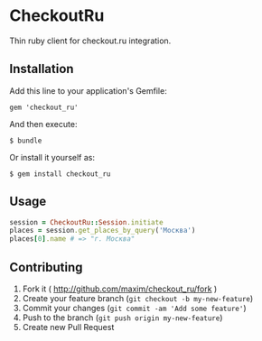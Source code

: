 # CheckoutRu

Thin ruby client for checkout.ru integration.

## Installation

Add this line to your application's Gemfile:

    gem 'checkout_ru'

And then execute:

    $ bundle

Or install it yourself as:

    $ gem install checkout_ru

## Usage

```ruby
session = CheckoutRu::Session.initiate
places = session.get_places_by_query('Москва')
places[0].name # => "г. Москва"
```

## Contributing

1. Fork it ( http://github.com/maxim/checkout_ru/fork )
2. Create your feature branch (`git checkout -b my-new-feature`)
3. Commit your changes (`git commit -am 'Add some feature'`)
4. Push to the branch (`git push origin my-new-feature`)
5. Create new Pull Request
